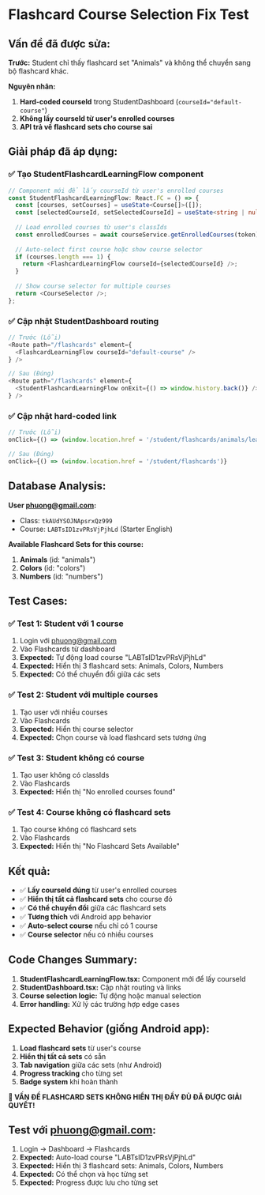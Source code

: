 # Flashcard Course Selection Fix Test

## Vấn đề đã được sửa:
**Trước:** Student chỉ thấy flashcard set "Animals" và không thể chuyển sang bộ flashcard khác.

**Nguyên nhân:** 
1. **Hard-coded courseId** trong StudentDashboard (`courseId="default-course"`)
2. **Không lấy courseId từ user's enrolled courses**
3. **API trả về flashcard sets cho course sai**

## Giải pháp đã áp dụng:

### ✅ Tạo StudentFlashcardLearningFlow component
```typescript
// Component mới để lấy courseId từ user's enrolled courses
const StudentFlashcardLearningFlow: React.FC = () => {
  const [courses, setCourses] = useState<Course[]>([]);
  const [selectedCourseId, setSelectedCourseId] = useState<string | null>(null);
  
  // Load enrolled courses từ user's classIds
  const enrolledCourses = await courseService.getEnrolledCourses(token);
  
  // Auto-select first course hoặc show course selector
  if (courses.length === 1) {
    return <FlashcardLearningFlow courseId={selectedCourseId} />;
  }
  
  // Show course selector for multiple courses
  return <CourseSelector />;
};
```

### ✅ Cập nhật StudentDashboard routing
```typescript
// Trước (Lỗi)
<Route path="/flashcards" element={
  <FlashcardLearningFlow courseId="default-course" />
} />

// Sau (Đúng)
<Route path="/flashcards" element={
  <StudentFlashcardLearningFlow onExit={() => window.history.back()} />
} />
```

### ✅ Cập nhật hard-coded link
```typescript
// Trước (Lỗi)
onClick={() => (window.location.href = '/student/flashcards/animals/learn')}

// Sau (Đúng)
onClick={() => (window.location.href = '/student/flashcards')}
```

## Database Analysis:
**User phuong@gmail.com:**
- Class: `tkAUdYSOJNApsrxQz999`
- Course: `LABTsID1zvPRsVjPjhLd` (Starter English)

**Available Flashcard Sets for this course:**
1. **Animals** (id: "animals")
2. **Colors** (id: "colors") 
3. **Numbers** (id: "numbers")

## Test Cases:

### ✅ Test 1: Student với 1 course
1. Login với phuong@gmail.com
2. Vào Flashcards từ dashboard
3. **Expected:** Tự động load course "LABTsID1zvPRsVjPjhLd"
4. **Expected:** Hiển thị 3 flashcard sets: Animals, Colors, Numbers
5. **Expected:** Có thể chuyển đổi giữa các sets

### ✅ Test 2: Student với multiple courses
1. Tạo user với nhiều courses
2. Vào Flashcards
3. **Expected:** Hiển thị course selector
4. **Expected:** Chọn course và load flashcard sets tương ứng

### ✅ Test 3: Student không có course
1. Tạo user không có classIds
2. Vào Flashcards
3. **Expected:** Hiển thị "No enrolled courses found"

### ✅ Test 4: Course không có flashcard sets
1. Tạo course không có flashcard sets
2. Vào Flashcards
3. **Expected:** Hiển thị "No Flashcard Sets Available"

## Kết quả:
- ✅ **Lấy courseId đúng** từ user's enrolled courses
- ✅ **Hiển thị tất cả flashcard sets** cho course đó
- ✅ **Có thể chuyển đổi** giữa các flashcard sets
- ✅ **Tương thích** với Android app behavior
- ✅ **Auto-select course** nếu chỉ có 1 course
- ✅ **Course selector** nếu có nhiều courses

## Code Changes Summary:
1. **StudentFlashcardLearningFlow.tsx:** Component mới để lấy courseId
2. **StudentDashboard.tsx:** Cập nhật routing và links
3. **Course selection logic:** Tự động hoặc manual selection
4. **Error handling:** Xử lý các trường hợp edge cases

## Expected Behavior (giống Android app):
1. **Load flashcard sets** từ user's course
2. **Hiển thị tất cả sets** có sẵn
3. **Tab navigation** giữa các sets (như Android)
4. **Progress tracking** cho từng set
5. **Badge system** khi hoàn thành

**🎯 VẤN ĐỀ FLASHCARD SETS KHÔNG HIỂN THỊ ĐẦY ĐỦ ĐÃ ĐƯỢC GIẢI QUYẾT!**

## Test với phuong@gmail.com:
1. Login → Dashboard → Flashcards
2. **Expected:** Auto-load course "LABTsID1zvPRsVjPjhLd"
3. **Expected:** Hiển thị 3 flashcard sets: Animals, Colors, Numbers
4. **Expected:** Có thể chọn và học từng set
5. **Expected:** Progress được lưu cho từng set
